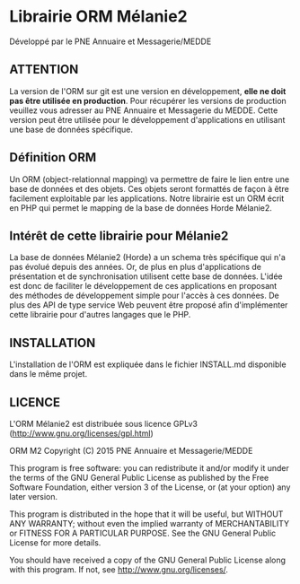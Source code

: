 Librairie ORM Mélanie2
======================

Développé par le PNE Annuaire et Messagerie/MEDDE

ATTENTION
---------

La version de l'ORM sur git est une version en développement, **elle ne doit pas être utilisée en production**.
Pour récupérer les versions de production veuillez vous adresser au PNE Annuaire et Messagerie du MEDDE.
Cette version peut être utilisée pour le développement d'applications en utilisant une base de données spécifique.


Définition ORM
--------------

Un ORM (object-relationnal mapping) va permettre de faire le lien entre une base de
données et des objets. Ces objets seront formattés de façon à être facilement exploitable par les
applications.
Notre librairie est un ORM écrit en PHP qui permet le mapping de la base de données Horde
Mélanie2.

Intérêt de cette librairie pour Mélanie2
----------------------------------------

La base de données Mélanie2 (Horde) a un schema très spécifique qui n'a pas évolué depuis
des années. Or, de plus en plus d'applications de présentation et de synchronisation utilisent cette
base de données. L'idée est donc de faciliter le développement de ces applications en proposant des
méthodes de développement simple pour l'accès à ces données. De plus des API de type service
Web peuvent être proposé afin d'implémenter cette librairie pour d'autres langages que le PHP.


INSTALLATION
------------

L'installation de l'ORM est expliquée dans le fichier INSTALL.md disponible dans le même projet.


LICENCE
-------

L'ORM Mélanie2 est distribuée sous licence GPLv3 (http://www.gnu.org/licenses/gpl.html)

ORM M2 Copyright (C) 2015  PNE Annuaire et Messagerie/MEDDE

This program is free software: you can redistribute it and/or modify
it under the terms of the GNU General Public License as published by
the Free Software Foundation, either version 3 of the License, or
(at your option) any later version.

This program is distributed in the hope that it will be useful,
but WITHOUT ANY WARRANTY; without even the implied warranty of
MERCHANTABILITY or FITNESS FOR A PARTICULAR PURPOSE.  See the
GNU General Public License for more details.

You should have received a copy of the GNU General Public License
along with this program.  If not, see <http://www.gnu.org/licenses/>.

